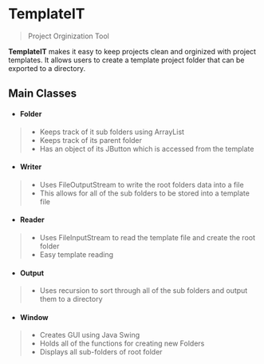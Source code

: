 # TemplateIT
> Project Orginization Tool

__TemplateIT__ makes it easy to keep projects clean and orginized with project templates. It allows users to create a template project folder that can be exported to a directory.


## Main Classes
* #### __Folder__
>  * Keeps track of it sub folders using ArrayList
>  * Keeps track of its parent folder
>  * Has an object of its JButton which is accessed from the template

* #### __Writer__
>  * Uses FileOutputStream to write the root folders data into a file
>  * This allows for all of the sub folders to be stored into a template file

* #### __Reader__
>  * Uses FileInputStream to read the template file and create the root folder
>  * Easy template reading

* #### __Output__
>  * Uses recursion to sort through all of the sub folders and output them to a directory

* #### __Window__
>  * Creates GUI using Java Swing
>  * Holds all of the functions for creating new Folders 
>  * Displays all sub-folders of root folder
